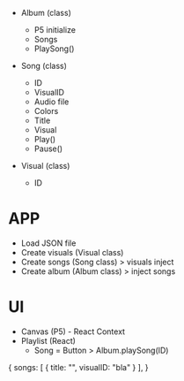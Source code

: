 - Album (class)

  - P5 initialize
  - Songs
  - PlaySong()

- Song (class)

  - ID
  - VisualID
  - Audio file
  - Colors
  - Title
  - Visual
  - Play()
  - Pause()

- Visual (class)
  - ID

# APP

- Load JSON file
- Create visuals (Visual class)
- Create songs (Song class) > visuals inject
- Create album (Album class) > inject songs

# UI

- Canvas (P5) - React Context
- Playlist (React)
  - Song = Button > Album.playSong(ID)

{
songs: [
{
title: "",
visualID: "bla"
}
],
}

<App>
  <AlbumProbi>
    <Playlist>
      <Song />
      <Song />
      <Song />
      <Song />
      <Song />
    </Playlist>
  </AlbumProbi>
</App>
